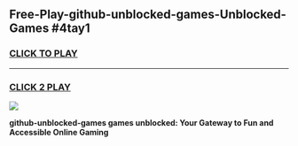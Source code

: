 
## Free-Play-github-unblocked-games-Unblocked-Games #4tay1
<h3>
<a href="https://news.freeplayer.one?title=github-unblocked-games&ref=8M">CLICK TO PLAY</a></h3>
<hr>

<h3>
<a href="https://news.freeplayer.one?title=github-unblocked-games&ref=8M">CLICK 2 PLAY</a>
  
</h3>

<a href="https://news.freeplayer.one?title=github-unblocked-games&ref=8M"><img src="https://clearcache.store/games.png"></a>


**github-unblocked-games games unblocked: Your Gateway to Fun and Accessible Online Gaming**
